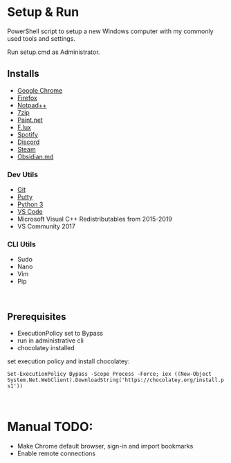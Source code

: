 # Setup & Run

PowerShell script to setup a new Windows computer with my commonly used tools and settings.

Run setup.cmd as Administrator.

## Installs

- [Google Chrome](https://www.google.com.au/intl/en_au/chrome/)
- [Firefox](https://www.mozilla.org/en-US/firefox/new/)
- [Notpad++](https://notepad-plus-plus.org/downloads/)
- [7zip](https://www.7-zip.org/download.html)
- [Paint.net](https://www.getpaint.net/download.html)
- [F.lux](https://justgetflux.com/)
- [Spotify](https://www.spotify.com/au/download/windows/)
- [Discord](https://discord.com/download)
- [Steam](https://store.steampowered.com/about/)
- [Obsidian.md](https://obsidian.md/)

### Dev Utils
- [Git](https://git-scm.com/downloads)
- [Putty](https://www.putty.org/)
- [Python 3](https://www.python.org/downloads/)
- [VS Code](https://code.visualstudio.com/)
- Microsoft Visual C++ Redistributables from 2015-2019
- VS Community 2017

### CLI Utils
- Sudo
- Nano
- Vim
- Pip

<br />

## Prerequisites

* ExecutionPolicy set to Bypass
* run in administrative cli
* chocolatey installed

set execution policy and install chocolatey:

`Set-ExecutionPolicy Bypass -Scope Process -Force; iex ((New-Object System.Net.WebClient).DownloadString('https://chocolatey.org/install.ps1'))`

<br />

# Manual TODO:
- Make Chrome default browser, sign-in and import bookmarks
- Enable remote connections
